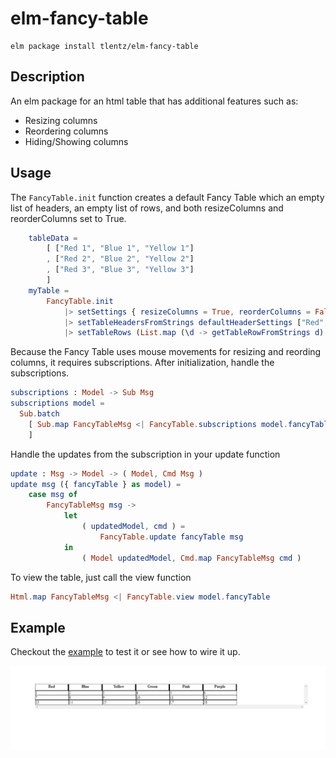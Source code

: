 # elm-fancy-table

```shell
elm package install tlentz/elm-fancy-table
```

## Description
An elm package for an html table that has additional features such as:
* Resizing columns
* Reordering columns
* Hiding/Showing columns

## Usage

The `FancyTable.init` function creates a default Fancy Table which an empty list of headers, an empty list of rows, and both resizeColumns and reorderColumns set to True.
```elm
    tableData =
        [ ["Red 1", "Blue 1", "Yellow 1"]
        , ["Red 2", "Blue 2", "Yellow 2"]
        , ["Red 3", "Blue 3", "Yellow 3"]
        ]
    myTable =
        FancyTable.init
            |> setSettings { resizeColumns = True, reorderColumns = False, hideColumns = True }
            |> setTableHeadersFromStrings defaultHeaderSettings ["Red", "Blue", "Yellow"]
            |> setTableRows (List.map (\d -> getTableRowFromStrings d) tableData)
```

Because the Fancy Table uses mouse movements for resizing and reording columns, it requires subscriptions.
After initialization, handle the subscriptions.

```elm
subscriptions : Model -> Sub Msg
subscriptions model =
  Sub.batch
    [ Sub.map FancyTableMsg <| FancyTable.subscriptions model.fancyTable
    ]
```

Handle the updates from the subscription in your update function
```elm
update : Msg -> Model -> ( Model, Cmd Msg )
update msg ({ fancyTable } as model) =
    case msg of
        FancyTableMsg msg ->
            let
                ( updatedModel, cmd ) =
                    FancyTable.update fancyTable msg
            in
                ( Model updatedModel, Cmd.map FancyTableMsg cmd )
```

To view the table, just call the view function
```elm
Html.map FancyTableMsg <| FancyTable.view model.fancyTable
```

## Example

Checkout the [example](https://github.com/tlentz/elm-fancy-table/tree/master/example "elm-fancy-table example") to test it or see how to wire it up.

![See it in action!](example.gif)